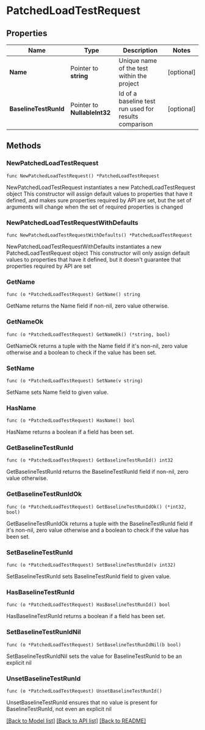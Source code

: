 # PatchedLoadTestRequest

## Properties

Name | Type | Description | Notes
------------ | ------------- | ------------- | -------------
**Name** | Pointer to **string** | Unique name of the test within the project | [optional] 
**BaselineTestRunId** | Pointer to **NullableInt32** | Id of a baseline test run used for results comparison | [optional] 

## Methods

### NewPatchedLoadTestRequest

`func NewPatchedLoadTestRequest() *PatchedLoadTestRequest`

NewPatchedLoadTestRequest instantiates a new PatchedLoadTestRequest object
This constructor will assign default values to properties that have it defined,
and makes sure properties required by API are set, but the set of arguments
will change when the set of required properties is changed

### NewPatchedLoadTestRequestWithDefaults

`func NewPatchedLoadTestRequestWithDefaults() *PatchedLoadTestRequest`

NewPatchedLoadTestRequestWithDefaults instantiates a new PatchedLoadTestRequest object
This constructor will only assign default values to properties that have it defined,
but it doesn't guarantee that properties required by API are set

### GetName

`func (o *PatchedLoadTestRequest) GetName() string`

GetName returns the Name field if non-nil, zero value otherwise.

### GetNameOk

`func (o *PatchedLoadTestRequest) GetNameOk() (*string, bool)`

GetNameOk returns a tuple with the Name field if it's non-nil, zero value otherwise
and a boolean to check if the value has been set.

### SetName

`func (o *PatchedLoadTestRequest) SetName(v string)`

SetName sets Name field to given value.

### HasName

`func (o *PatchedLoadTestRequest) HasName() bool`

HasName returns a boolean if a field has been set.

### GetBaselineTestRunId

`func (o *PatchedLoadTestRequest) GetBaselineTestRunId() int32`

GetBaselineTestRunId returns the BaselineTestRunId field if non-nil, zero value otherwise.

### GetBaselineTestRunIdOk

`func (o *PatchedLoadTestRequest) GetBaselineTestRunIdOk() (*int32, bool)`

GetBaselineTestRunIdOk returns a tuple with the BaselineTestRunId field if it's non-nil, zero value otherwise
and a boolean to check if the value has been set.

### SetBaselineTestRunId

`func (o *PatchedLoadTestRequest) SetBaselineTestRunId(v int32)`

SetBaselineTestRunId sets BaselineTestRunId field to given value.

### HasBaselineTestRunId

`func (o *PatchedLoadTestRequest) HasBaselineTestRunId() bool`

HasBaselineTestRunId returns a boolean if a field has been set.

### SetBaselineTestRunIdNil

`func (o *PatchedLoadTestRequest) SetBaselineTestRunIdNil(b bool)`

 SetBaselineTestRunIdNil sets the value for BaselineTestRunId to be an explicit nil

### UnsetBaselineTestRunId
`func (o *PatchedLoadTestRequest) UnsetBaselineTestRunId()`

UnsetBaselineTestRunId ensures that no value is present for BaselineTestRunId, not even an explicit nil

[[Back to Model list]](../README.md#documentation-for-models) [[Back to API list]](../README.md#documentation-for-api-endpoints) [[Back to README]](../README.md)


